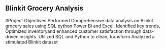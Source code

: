 ## Blinkit Grocery Analysis
#Project Objectives
Performed Comprehensive data analysis on Blinkit grocery sales using SQL python Power Bi and Excel. Identified key trends, Optimized inventoryand enhanced customer satisfaction through data-driven insights. Utilized SQL and Python to clean, transform Analyzed a stimulated Blinkit dataset

